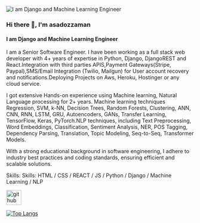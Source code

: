 ![I am Django and Machine Learning Engineer](https://media.licdn.com/dms/image/D4D16AQGAc-7nEkWnxg/profile-displaybackgroundimage-shrink_350_1400/0/1691139473979?e=1696464000&v=beta&t=DFAKQsCXDcm3O8fYvsiYxNA39hHaNbvwBbsnXPGIaMg)

### Hi there 👋,  I'm asadozzaman
#### I am Django and Machine Learning Engineer


I am a Senior Software Engineer. I have been working as a full stack web developer with 4+ years of expertise in Python, Django, DjangoREST and React.Integration with third parties APIS,Payment Gateways(Stripe, Paypal),SMS/Email Integration (Twilio, Mailgun) for User account recovery and notifications.Deploying Projects on Aws, Heroku, Hostinger or any cloud service.

I got extensive Hands-on experience using Machine learning, Natural Language processing for 2+ years. Machine learning techniques Regression, SVM, k-NN, Decision Trees, Random Forests, Clustering, ANN, CNN, RNN, LSTM, GRU, Autoencoders, GANs, Transfer Learning, TensorFlow, Keras, PyTorch.NLP techniques, including Text Preprocessing, Word Embeddings, Classification, Sentiment Analysis, NER, POS Tagging, Dependency Parsing, Translation, Topic Modeling, Seq-to-Seq, Transformer Models.

With a strong educational background in software engineering, I adhere to industry best practices and coding standards, ensuring efficient and scalable solutions. 


Skills: Skills: HTML / CSS / REACT / JS / Python / Django / Machine Learning / NLP



[<img src='https://cdn.jsdelivr.net/npm/simple-icons@3.0.1/icons/github.svg' alt='github' height='40'>](https://github.com/asadozzaman)  

[![Top Langs](https://github-readme-stats.vercel.app/api/top-langs/?username=asadozzaman)](https://github.com/anuraghazra/github-readme-stats)


